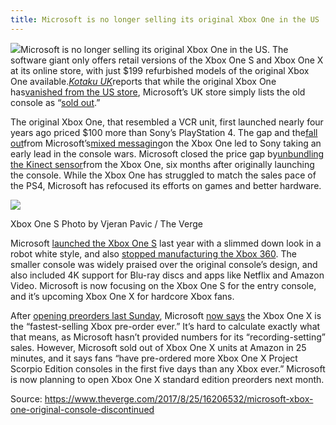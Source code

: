 ```yaml
---
title: Microsoft is no longer selling its original Xbox One in the US
---
```


![](https://cdn.vox-cdn.com/thumbor/y8aVCVWyJNXNevucO4o-xsJOy-w=/0x0:1100x733/920x613/filters:focal%28462x279:638x455%29:format%28webp%29/cdn.vox-cdn.com/uploads/chorus_image/image/56370497/IMG_5127.0.0.jpg)Microsoft is no longer selling its original Xbox One in the US. The software giant only offers retail versions of the Xbox One S and Xbox One X at its online store, with just $199 refurbished models of the original Xbox One available.[_Kotaku UK_](http://www.kotaku.co.uk/2017/08/25/the-xbox-one-is-now-an-ex-box)reports that while the original Xbox One has[vanished from the US store](https://go.redirectingat.com/?id=66960X1514734&xs=1&url=https%3A%2F%2Fwww.microsoft.com%2Fen-us%2Fstore%2Fcollections%2FXboxConsoles%3Fcat0%3Ddevices%26icid%3DXboxCat_BlueNav_XboxConsoles_060117), Microsoft’s UK store simply lists the old console as “[sold out](https://go.redirectingat.com/?id=66960X1514734&xs=1&url=https%3A%2F%2Fwww.microsoft.com%2Fen-gb%2Fstore%2Fd%2F500gb-xbox-one%2F8m9r0jf5s5kv%2F).”

The original Xbox One, that resembled a VCR unit, first launched nearly four years ago priced $100 more than Sony’s PlayStation 4. The gap and the[fall out](https://www.theverge.com/2013/6/19/4445984/xbox-one-policy-reversal-changes)from Microsoft’s[mixed messaging](https://www.theverge.com/2013/5/22/4354796/xbox-one-always-online-requirement-used-games-confusion)on the Xbox One led to Sony taking an early lead in the console wars. Microsoft closed the price gap by[unbundling the Kinect sensor](https://www.theverge.com/2014/5/13/5713462/xbox-one-without-kinect-399)from the Xbox One, six months after originally launching the console. While the Xbox One has struggled to match the sales pace of the PS4, Microsoft has refocused its efforts on games and better hardware.

![](https://cdn.vox-cdn.com/thumbor/NgsmdYClKhTruAUAZz51PTjWZFM=/800x0/filters:no_upscale%28%29/cdn.vox-cdn.com/uploads/chorus_asset/file/6638755/vpavic_070616_1091_0062.0.jpg)

Xbox One S Photo by Vjeran Pavic / The Verge

Microsoft [launched the Xbox One S](https://www.theverge.com/2016/8/2/12348212/microsoft-xbox-one-s-review) last year with a slimmed down look in a robot white style, and also [stopped manufacturing the Xbox 360](https://www.theverge.com/2016/4/20/11468704/microsoft-xbox-360-production-ceased). The smaller console was widely praised over the original console’s design, and also included 4K support for Blu-ray discs and apps like Netflix and Amazon Video. Microsoft is now focusing on the Xbox One S for the entry console, and it’s upcoming Xbox One X for hardcore Xbox fans.

After [opening preorders last Sunday](https://www.theverge.com/2017/8/20/16160650/microsoft-xbox-one-x-project-scorpio-edition-preorders), Microsoft [now says](https://news.xbox.com/2017/08/25/xbox-one-x-project-scorpio-edition-fastest-selling-xbox/) the Xbox One X is the “fastest-selling Xbox pre-order ever.” It’s hard to calculate exactly what that means, as Microsoft hasn’t provided numbers for its “recording-setting” sales. However, Microsoft sold out of Xbox One X units at Amazon in 25 minutes, and it says fans “have pre-ordered more Xbox One X Project Scorpio Edition consoles in the first five days than any Xbox ever.” Microsoft is now planning to open Xbox One X standard edition preorders next month.

Source: https://www.theverge.com/2017/8/25/16206532/microsoft-xbox-one-original-console-discontinued

